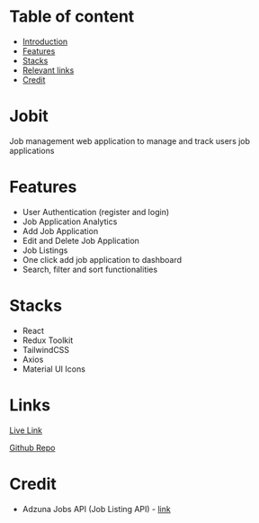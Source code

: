 # Table of content
- [Introduction](#jobit)
- [Features](#features)
- [Stacks](#stacks)
- [Relevant links](#links)
- [Credit](#credit)

# Jobit
Job management web application to manage and track users job applications

# Features
- User Authentication (register and login)
- Job Application Analytics
- Add Job Application
- Edit and Delete Job Application
- Job Listings
- One click add job application to dashboard
- Search, filter and sort functionalities

# Stacks
- React
- Redux Toolkit
- TailwindCSS
- Axios
- Material UI Icons

# Links
[Live Link](https://jobitapp.netlify.app/)

[Github Repo](https://github.com/IsaacBukunmi/jobit)

# Credit
- Adzuna Jobs API (Job Listing API) - [link](https://developer.adzuna.com/)
